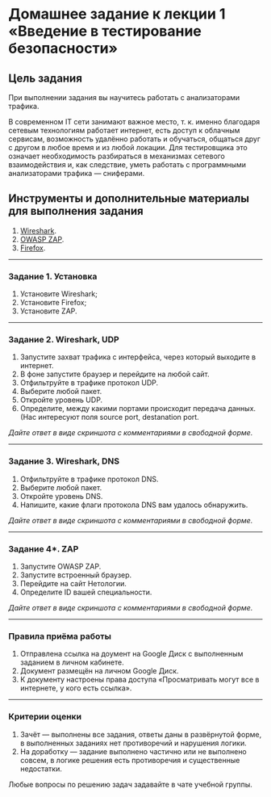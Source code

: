 # Домашнее задание к лекции 1 «Введение в тестирование безопасности»

### 

## Цель задания

При выполнении задания вы научитесь работать с анализаторами трафика.

В современном IT сети занимают важное место, т. к. именно благодаря сетевым технологиям работает интернет, есть доступ к облачным сервисам, возможность удалённо работать и обучаться, общаться друг с другом в любое время и из любой локации. Для тестировщика это означает необходимость разбираться в механизмах сетевого взаимодействия и, как следствие, уметь работать с программными анализаторами трафика — сниферами.


## Инструменты и дополнительные материалы для выполнения задания

1. [Wireshark](https://www.wireshark.org/download.html).
2. [OWASP ZAP](https://www.zaproxy.org/download/).
3. [Firefox](https://www.mozilla.org/ru/firefox/new/).

------

### 

### Задание 1. Установка

1. Установите Wireshark;
2. Установите Firefox;
3. Установите ZAP.

------

### 

### Задание 2. Wireshark, UDP

1. Запустите захват трафика с интерфейса, через который выходите в интернет.
2. В фоне запустите браузер и перейдите на любой сайт.
3. Отфильтруйте в трафике протокол UDP.
4. Выберите любой пакет.
5. Откройте уровень UDP.
6. Определите, между какими портами происходит передача данных. (Нас интересуют поля sourсe port, destanation port.

*Дайте ответ в виде скриншота с комментариями в свободной форме.*

------

### 

### Задание 3. Wireshark, DNS

1. Отфильтруйте в трафике протокол DNS.
2. Выберите любой пакет.
3. Откройте уровень DNS.
4. Напишите, какие флаги протокола DNS вам удалось обнаружить.

*Дайте ответ в виде скриншота с комментариями в свободной форме.*

------

### Задание 4*. ZAP

1. Запустите OWASP ZAP.
2. Запустите встроенный браузер.
3. Перейдите на сайт Нетологии.
4. Определите ID вашей специальности.

*Дайте ответ в виде скриншота с комментариями в свободной форме.*

------

### Правила приёма работы

1. Отправлена ссылка на доумент на Google Диск с выполненным заданием в личном кабинете.
2. Документ размещён на личном Google Диск.
3. К документу настроены права доступа «Просматривать могут все в интернете, у кого есть ссылка».

------

### 

### Критерии оценки

1. Зачёт — выполнены все задания, ответы даны в развёрнутой форме, в выполненных заданиях нет противоречий и нарушения логики.
2. На доработку — задание выполнено частично или не выполнено совсем, в логике решения есть противоречия и существенные недостатки.

Любые вопросы по решению задач задавайте в чате учебной группы.
